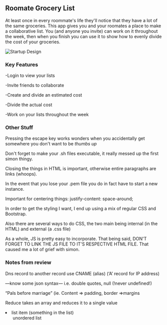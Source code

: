 
## Roomate Grocery List

At least once in every roommate's life they'll notice that they have a lot of the same groceries. This app gives you and your roomates a place to make a collaborative list. You (and anyone you invite) can work on it throughout the week, then when you finish you can use it to show how to evenly divide the cost of your groceries.

![Startup Design](https://user-images.githubusercontent.com/98202044/215239985-548c9cbc-6ab9-4690-869d-e2bad07b4033.jpeg)

### Key Features

-Login to view your lists

-Invite friends to collaborate

-Create and divide an estimated cost

-Divide the actual cost

-Work on your lists throughout the week



### Other Stuff

Pressing the escape key works wonders when  you accidentally get somewhere you don't want to be *thumbs up*

Don't forget to make your .sh files executable, it really messed up the first simon thingy.

Closing the things in HTML is important, otherwise entire paragraphs are links (whoops).

In the event that you lose your .pem file you do in fact have to start a new instance. 

Important for centering things: justify-content: space-around;

In order to get the styling I want, I end up using a mix of regular CSS and Bootstrap.

Also there are several ways to do CSS, the two main being internal (in the HTML) and external (a .css file)

As a whole, JS is pretty easy to incorporate. That being said, DON'T FORGET TO LINK THE JS FILE TO IT'S RESPECTIVE HTML FILE. That caused me a lot of grief with simon.





### Notes from review
Dns record to another record use CNAME (alias) (‘A’ record for IP address)

—know some json syntax— i.e. double quotes, null (!never undefined!)

“Pals before marriage” (ie. Content => padding, border =>margins

Reduce takes an array and reduces it to a single value

<li> list item (something in the list)
  
<ul> unordered list
